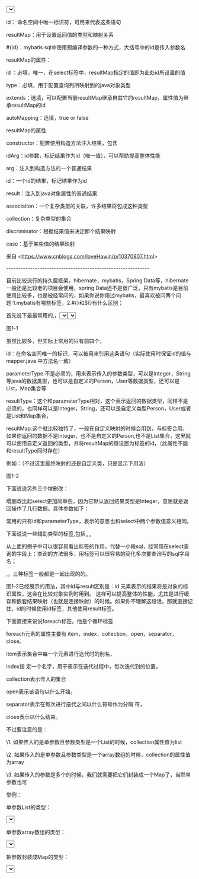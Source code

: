 <select> :映射查询语句使用的标签

id： 命名空间中唯一标识符，可用来代表这条语句

resultMap：用于设置返回值的类型和映射关系

\#{id}：mybatis sql中使用预编译参数的一种方式，大括号中的id是传入参数名

resultMap的属性：

id ：必填，唯一，在select标签中，resultMap指定的值即为此处id所设置的值

type：必填，用于配置查询列所映射到的java对象类型

extends：选填，可以配置当前resultMap继承自其它的resultMap，属性值为继承resultMap的id

autoMapping：选填，true or false

resultMap的属性

constructor：配置使用构造方法注入结果，包含

idArg：id参数，标记结果作为id（唯一值），可以帮助提高整体性能

arg：注入到构造方法的一个普通结果

id：一个id的结果，标记结果作为id

result：注入到java对象属性的普通结果

association：一个复杂类型的关联，许多结果将包成这种类型

collection：复杂类型的集合

discriminator：根据结果值来决定那个结果映射

case：基于某些值的结果映射

 

来自 <<https://www.cnblogs.com/loveHawin/p/10370807.html>> 

 

 

\------------------------------------------------------------

 

目前比较流行的持久层框架，hibernate，mybatis，Spring Data等，hibernate一般还是比较老的项目会使用，spring Data还不是很广泛，只有mybatis是目前使用比较多，也是被经常问的，如果你说你用过mybatis，最喜欢被问两个问题:1.mybatis有哪些标签，2.#{}和${}有什么区别；

 

​     首先说下最最常用的<insert>,<delete>，<select>，<update>(增删查改)，四种标签之间分别放四种增删查改的语句，不过除了标签的使用，还会用到这些标签的属性，先拿最最最常用的<select>来说：（官方文档在这里）

 

 

 

图1-1

 

虽然比较多，但实际上常用的只有前四个，

 

id：在命名空间唯一的标识，可以被用来引用这条语句（实际使用时保证id的值与mapper.java 中方法名一致）

 

parameterType:不是必须的，用来表示传入的参数类型，可以是Integer，String等java的数据类型，也可以是自定义的Person，User等数据类型，还可以是List，Map集合等

 

resultType：这个和parameterType相对，这个表示返回的数据类型，同样不是必须的，也同样可以是Integer，String，还可以是自定义类型Person，User或者是List和Map集合，

 

resultMap:这个就比较独特了，一般在自定义映射的时候会用到，与<resultMap>标签合用，如果你返回的数据不是Integer，也不是自定义的Person,也不是List集合，这里就可以使用<resultMap>自定义返回的类型，并将resultMap的值设置为<resultMap>标签的id，（此属性不能和resultType同时存在）

 

例如：（不过这里最终映射的还是自定义类，只是显示下用法）

 

 

 

图1-2

 

下面说说另外三个增删改：

 

增删改比起select更加简单些，因为它默认返回结果类型是Integer，意思就是返回操作了几行数据。具体参数如下：

 

 

 

常用的只有id和parameterType，表示的意思也和select中两个参数值意义相同。

 

下面说说一些辅助类型的标签,包括<sql>,<resultMap>,<id>,<result>,

 

 

 

从上面的例子中可以很容易看出<sql>标签的作用，代替一小段sql，经常用在select查询的字段上：查询的方法很多，用<sql>标签可以很容易的简化多次要查询写的sql字段名；

 

<resultMap>,<id>，<sql>三种标签一般都是一起出现的的。

 

图1-2已经展示<resultMap>的用法，其中id与result区别是：id 元素表示的结果将是对象的标识属性，这会在比较对象实例时用到。 这样可以提高整体的性能，尤其是进行缓存和嵌套结果映射（也就是连接映射）的时候。如果你不理解这段话，那就直接记住，id的时候使用id标签，其他使用result标签。

 

下面直接来说说foreach标签，他是个循环标签

 

foreach元素的属性主要有 item，index，collection，open，separator，close。

 

item表示集合中每一个元素进行迭代时的别名，

 

index指 定一个名字，用于表示在迭代过程中，每次迭代到的位置，

 

collection表示传入的集合

 

open表示该语句以什么开始，

 

separator表示在每次进行迭代之间以什么符号作为分隔 符，

 

close表示以什么结束。

 

不过要注意的是：

 

\1. 如果传入的是单参数且参数类型是一个List的时候，collection属性值为list

\2. 如果传入的是单参数且参数类型是一个array数组的时候，collection的属性值为array

\3. 如果传入的参数是多个的时候，我们就需要把它们封装成一个Map了，当然单参数也可

举例：

 

单参数List的类型：

 

 <select id="dynamicForeachTest" parameterType="java.util.List" resultType="Blog">

​           select * from t_blog where id in

​        <foreach collection="list" index="index" item="item" open="(" separator="," close=")">

​                \#{item}       

​        </foreach>    

​    </select>

单参数array数组的类型：

 

  <select id="dynamicForeach2Test" parameterType="java.util.ArrayList" resultType="Blog">

​     select * from t_blog where id in

​     <foreach collection="array" index="index" item="item" open="(" separator="," close=")">

​          \#{item}

​     </foreach>

 </select>    

把参数封装成Map的类型：

 

 <select id="dynamicForeach3Test" parameterType="java.util.HashMap" resultType="Blog">

​         select * from t_blog where title like "%"#{title}"%" and id in

​          <foreach collection="ids" index="index" item="item" open="(" separator="," close=")">

​               \#{item}

​          </foreach>

 </select>

